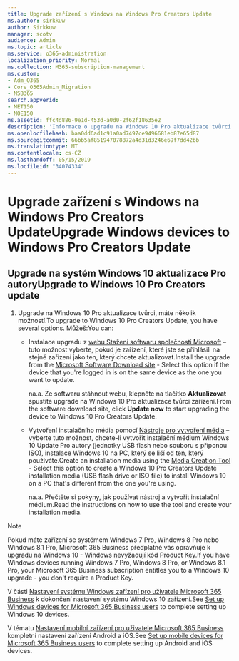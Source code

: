 ```yaml
---
title: Upgrade zařízení s Windows na Windows Pro Creators Update
ms.author: sirkkuw
author: Sirkkuw
manager: scotv
audience: Admin
ms.topic: article
ms.service: o365-administration
localization_priority: Normal
ms.collection: M365-subscription-management
ms.custom:
- Adm_O365
- Core_O365Admin_Migration
- MSB365
search.appverid:
- MET150
- MOE150
ms.assetid: ffc4d886-9e1d-453d-a0d0-2f62f18635e2
description: 'Informace o upgradu na Windows 10 Pro aktualizace tvůrci zařízení systému Windows. '
ms.openlocfilehash: baa0dd6ad1c91a0ad7497ce9496681eb87e65d87
ms.sourcegitcommit: 66bb5af851947078872a4d31d3246e69f7dd42bb
ms.translationtype: MT
ms.contentlocale: cs-CZ
ms.lasthandoff: 05/15/2019
ms.locfileid: "34074334"
---
```

# <a name="upgrade-windows-devices-to-windows-pro-creators-update"></a><span data-ttu-id="814c3-103">Upgrade zařízení s Windows na Windows Pro Creators Update</span><span class="sxs-lookup"><span data-stu-id="814c3-103">Upgrade Windows devices to Windows Pro Creators Update</span></span>

## <a name="upgrade-to-windows-10-pro-creators-update"></a><span data-ttu-id="814c3-104">Upgrade na systém Windows 10 aktualizace Pro autory</span><span class="sxs-lookup"><span data-stu-id="814c3-104">Upgrade to Windows 10 Pro Creators update</span></span>
  
1. <span data-ttu-id="814c3-105">Upgrade na Windows 10 Pro aktualizace tvůrci, máte několik možností.</span><span class="sxs-lookup"><span data-stu-id="814c3-105">To upgrade to Windows 10 Pro Creators Update, you have several options.</span></span> <span data-ttu-id="814c3-106">Můžeš:</span><span class="sxs-lookup"><span data-stu-id="814c3-106">You can:</span></span>
    
    - <span data-ttu-id="814c3-107">Instalace upgradu z [webu Stažení softwaru společnosti Microsoft](https://go.microsoft.com/fwlink/?LinkID=836951 ) – tuto možnost vyberte, pokud je zařízení, které jste se přihlásili na stejné zařízení jako ten, který chcete aktualizovat.</span><span class="sxs-lookup"><span data-stu-id="814c3-107">Install the upgrade from the [Microsoft Software Download site](https://go.microsoft.com/fwlink/?LinkID=836951 ) - Select this option if the device that you're logged in is on the same device as the one you want to update.</span></span>
    
      <span data-ttu-id="814c3-108">na.</span><span class="sxs-lookup"><span data-stu-id="814c3-108">a.</span></span> <span data-ttu-id="814c3-109">Ze softwaru stáhnout webu, klepněte na tlačítko **Aktualizovat** spustíte upgrade na Windows 10 Pro aktualizace tvůrci zařízení.</span><span class="sxs-lookup"><span data-stu-id="814c3-109">From the software download site, click **Update now** to start upgrading the device to Windows 10 Pro Creators Update.</span></span> 
    
     - <span data-ttu-id="814c3-110">Vytvoření instalačního média pomocí [Nástroje pro vytvoření média](https://go.microsoft.com/fwlink/?LinkID=836960) – vyberte tuto možnost, chcete-li vytvořit instalační médium Windows 10 Update Pro autory (jednotky USB flash nebo souboru s příponou ISO), instalace Windows 10 na PC, který se liší od ten, který používáte.</span><span class="sxs-lookup"><span data-stu-id="814c3-110">Create an installation media using the [Media Creation Tool](https://go.microsoft.com/fwlink/?LinkID=836960) - Select this option to create a Windows 10 Pro Creators Update installation media (USB flash drive or ISO file) to install Windows 10 on a PC that's different from the one you're using.</span></span>
    
        <span data-ttu-id="814c3-111">na.</span><span class="sxs-lookup"><span data-stu-id="814c3-111">a.</span></span> <span data-ttu-id="814c3-112">Přečtěte si pokyny, jak používat nástroj a vytvořit instalační médium.</span><span class="sxs-lookup"><span data-stu-id="814c3-112">Read the instructions on how to use the tool and create your installation media.</span></span> 

> [!Note]
> <span data-ttu-id="814c3-113">Pokud máte zařízení se systémem Windows 7 Pro, Windows 8 Pro nebo Windows 8.1 Pro, Microsoft 365 Business předplatné vás opravňuje k upgradu na Windows 10 - Windows nevyžadují kód Product Key.</span><span class="sxs-lookup"><span data-stu-id="814c3-113">If you have Windows devices running Windows 7 Pro, Windows 8 Pro, or Windows 8.1 Pro, your Microsoft 365 Business subscription entitles you to a Windows 10 upgrade - you don't require a Product Key.</span></span>
    
<span data-ttu-id="814c3-114">V části [Nastavení systému Windows zařízení pro uživatele Microsoft 365 Business](set-up-windows-devices.md) k dokončení nastavení systému Windows 10 zařízení.</span><span class="sxs-lookup"><span data-stu-id="814c3-114">See [Set up Windows devices for Microsoft 365 Business users](set-up-windows-devices.md) to complete setting up Windows 10 devices.</span></span> 
  
<span data-ttu-id="814c3-115">V tématu [Nastavení mobilní zařízení pro uživatele Microsoft 365 Business](set-up-mobile-devices.md) kompletní nastavení zařízení Android a iOS.</span><span class="sxs-lookup"><span data-stu-id="814c3-115">See [Set up mobile devices for Microsoft 365 Business users](set-up-mobile-devices.md) to complete setting up Android and iOS devices.</span></span> 
  
